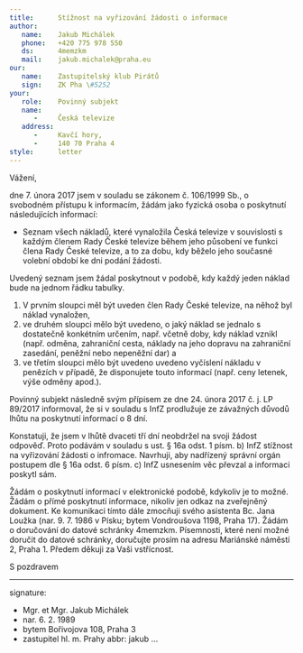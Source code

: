 ```yaml
---
title:      Stížnost na vyřizování žádosti o informace
author:
   name:    Jakub Michálek
   phone:   +420 775 978 550
   ds:      4memzkm
   mail:    jakub.michalek@praha.eu
our:
   name:    Zastupitelský klub Pirátů
   sign:    ZK Pha \#5252
your:
   role:    Povinný subjekt
   name:    
      -     Česká televize
   address:
      -     Kavčí hory, 
      -     140 70 Praha 4
style:      letter
---
```


Vážení,

dne 7. února 2017 jsem v souladu se zákonem č. 106/1999 Sb., o svobodném přístupu k informacím, žádám jako fyzická osoba o poskytnutí následujících informací:

* Seznam všech nákladů, které vynaložila Česká televize v souvislosti s každým členem Rady České televize během jeho působení ve funkci člena Rady České televize, a to za dobu, kdy běželo jeho současné volební období ke dni podání žádosti. 

Uvedený seznam jsem žádal poskytnout v podobě, kdy každý jeden náklad bude na jednom řádku tabulky. 

1. V prvním sloupci měl být uveden člen Rady České televize, na něhož byl náklad vynaložen, 
2. ve druhém sloupci mělo být uvedeno, o jaký náklad se jednalo s dostatečně konkétním určením, např. včetně doby, kdy náklad vznikl (např. odměna, zahraniční cesta, náklady na jeho dopravu na zahraniční zasedání, peněžní nebo nepeněžní dar) a 
3. ve třetím sloupci mělo být uvedeno uvedeno vyčíslení nákladu v penězích v případě, že disponujete touto informací (např. ceny letenek, výše odměny apod.).

Povinný subjekt následně svým přípisem ze dne 24. února 2017 č. j. LP 89/2017 informoval, že si v souladu s InfZ prodlužuje ze závažných důvodů lhůtu na poskytnutí informací o 8 dní. 

Konstatuji, že jsem v lhůtě dvaceti tří dní neobdržel na svoji žádost odpověď. Proto podávám v souladu s ust. § 16a odst. 1 písm. b) InfZ stížnost na vyřizování žádosti o infromace. Navrhuji, aby nadřízený správní orgán postupem dle § 16a odst. 6 písm. c) InfZ usnesením věc převzal a informaci poskytl sám.

Žádám o poskytnutí informací v elektronické podobě, kdykoliv je to možné. Žádám o přímé poskytnutí informace, nikoliv jen odkaz na zveřejněný dokument. Ke komunikaci tímto dále zmocňuji svého asistenta Bc. Jana Loužka (nar. 9. 7. 1986 v Písku; bytem Vondroušova 1198, Praha 17). Žádám o doručování do datové schránky 4memzkm. Písemnosti, které není možné doručit do datové schránky, doručujte prosím na adresu Mariánské náměstí 2, Praha 1. Předem děkuji za Vaši vstřícnost.

S pozdravem

---
signature: 
  - Mgr. et Mgr. Jakub Michálek
  - nar. 6. 2. 1989
  - bytem Bořivojova 108, Praha 3
  - zastupitel hl. m. Prahy
abbr:       jakub
...
